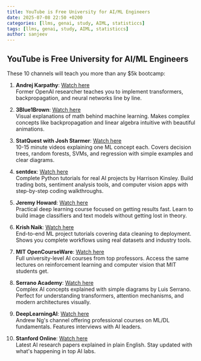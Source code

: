 ```yaml
---
title: YouTube is Free University for AI/ML Engineers
date: 2025-07-08 22:50 +0200
categories: [llms, genai, study, AIML, statisticcs]
tags: [llms, genai, study, AIML, statisticcs]
author: sanjeev
---
```


## YouTube is Free University for AI/ML Engineers

These 10 channels will teach you more than any $5k bootcamp:

1. **Andrej Karpathy**: [Watch here](https://www.youtube.com/@AndrejKarpathy)  
   Former OpenAI researcher teaches you to implement transformers, backpropagation, and neural networks line by line.

2. **3Blue1Brown**: [Watch here](https://www.youtube.com/@3blue1brown)  
   Visual explanations of math behind machine learning. Makes complex concepts like backpropagation and linear algebra intuitive with beautiful animations.

3. **StatQuest with Josh Starmer**: [Watch here](https://www.youtube.com/@statquest)  
   10-15 minute videos explaining one ML concept each. Covers decision trees, random forests, SVMs, and regression with simple examples and clear diagrams.

4. **sentdex**: [Watch here](https://www.youtube.com/@sentdex)  
   Complete Python tutorials for real AI projects by Harrison Kinsley. Build trading bots, sentiment analysis tools, and computer vision apps with step-by-step coding walkthroughs.

5. **Jeremy Howard**: [Watch here](https://www.youtube.com/@howardjeremyp)  
   Practical deep learning course focused on getting results fast. Learn to build image classifiers and text models without getting lost in theory.

6. **Krish Naik**: [Watch here](https://www.youtube.com/@krishnaik06)  
   End-to-end ML project tutorials covering data cleaning to deployment. Shows you complete workflows using real datasets and industry tools.

7. **MIT OpenCourseWare**: [Watch here](https://www.youtube.com/@mitocw)  
   Full university-level AI courses from top professors. Access the same lectures on reinforcement learning and computer vision that MIT students get.

8. **Serrano Academy**: [Watch here](https://www.youtube.com/@SerranoAcademy)  
   Complex AI concepts explained with simple diagrams by Luis Serrano. Perfect for understanding transformers, attention mechanisms, and modern architectures visually.

9. **DeepLearningAI**: [Watch here](https://www.youtube.com/@Deeplearningai)  
   Andrew Ng's channel offering professional courses on ML/DL fundamentals. Features interviews with AI leaders.

10. **Stanford Online**: [Watch here](https://www.youtube.com/@stanfordonline)  
    Latest AI research papers explained in plain English. Stay updated with what's happening in top AI labs.
